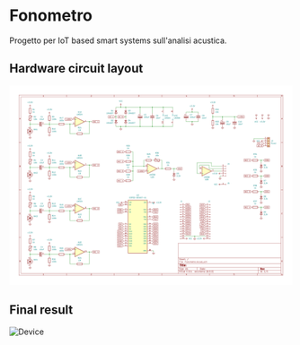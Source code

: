 # Fonometro
Progetto per IoT based smart systems sull'analisi acustica.

## Hardware circuit layout
![Circuit layout](schematics/Layout.png)

## Final result
![Device](schematics/Device.png)
